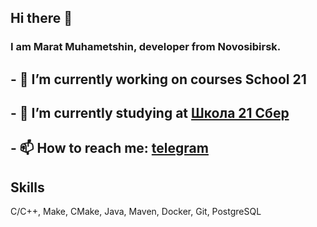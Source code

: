 ## Hi there 👋

### I am Marat Muhametshin, developer from Novosibirsk.

## - 🔭 I’m currently working on courses School 21
## - 🌱 I’m currently studying at [Школа 21 Сбер](https://21-school.ru/)
## - 📫 How to reach me: [telegram](https://t.me/MaratMuhametshin)

## Skills
C/C++, Make, CMake, Java, Maven, Docker, Git, PostgreSQL
